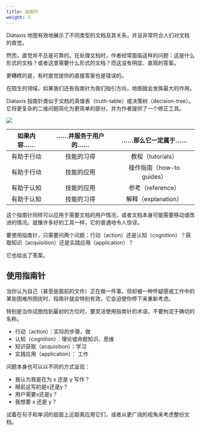 ```yaml
---
title: 指南针
weight: 5
---
```


Diátaxis 地图有效地展示了不同类型的文档及其关系，并且非常符合人们对文档的直觉。

然而，直觉并不总是可靠的。在处理文档时，作者经常面临这样的问题：这是什么形式的文档？或者这里需要什么形式的文档？而这没有明显、直观的答案。

更糟糕的是，有时直觉提供的直接答案也是错误的。

在陌生的领域，如果我们还有指南针为我们指引方向，地图就会发挥最大的作用。

Diátaxis 指南针类似于文档的真值表（truth-table）或决策树（decision-tree）。它将更复杂的二维问题简化为更简单的部分，并为作者提供了一个修正工具。

![](/image/diataxis_zh-CN.jpg)

|如果内容……|……并服务于用户的……|……那么它一定属于……|
|:-:|:-:|:-:|
|有助于行动|技能的习得|教程（tutorials）|
|有助于行动|技能的应用|操作指南（how-to guides）|
|有助于认知|技能的应用|参考（reference）|
|有助于认知|技能的习得|解释（explanation）|

这个指南针同样可以应用于需要文档的用户情况，或者文档本身可能需要移动或改进的情况。就像许多好的工具一样，它的普通地令人惊讶。

要使用指南针，只需要问两个问题：行动（action）还是认知（cognition）？获取知识（acquisition）还是实践应用（application）？

它也给出了答案。

## 使用指南针

当你认为自己（甚至是面前的文件）正在做一件事，但却被一种怀疑感或工作中的某些困难所困扰时，指南针就会特别有效，它会迫使你停下来重新考虑。

特别是当你试图找到最初的方位时，要灵活使用指南针的术语，不要拘泥于确切的名称。

* 行动（action）：实际的步骤，做
* 认知（cognition）：理论或命题知识、思维
* 知识获取（acquisition）：学习
* 实践应用（application）： 工作

问题本身也可以以不同的方式呈现：

* 我认为我是在为 x 还是 y 写作？
* 眼前这写的是x还是y？
* 用户需要x还是y？
* 我想要 x 还是 y？

试着在句子和单词的层面上近距离应用它们，或者从更广阔的视角来考虑整份文档。
